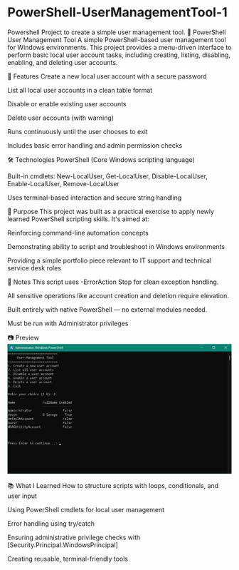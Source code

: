 # PowerShell-UserManagementTool-1
Powershell Project to create a simple user management tool.
💼 PowerShell User Management Tool
A simple PowerShell-based user management tool for Windows environments. This project provides a menu-driven interface to perform basic local user account tasks, including creating, listing, disabling, enabling, and deleting user accounts.

📌 Features
Create a new local user account with a secure password

List all local user accounts in a clean table format

Disable or enable existing user accounts

Delete user accounts (with warning)

Runs continuously until the user chooses to exit

Includes basic error handling and admin permission checks

🛠 Technologies
PowerShell (Core Windows scripting language)

Built-in cmdlets: New-LocalUser, Get-LocalUser, Disable-LocalUser, Enable-LocalUser, Remove-LocalUser

Uses terminal-based interaction and secure string handling

🎯 Purpose
This project was built as a practical exercise to apply newly learned PowerShell scripting skills. It's aimed at:

Reinforcing command-line automation concepts

Demonstrating ability to script and troubleshoot in Windows environments

Providing a simple portfolio piece relevant to IT support and technical service desk roles


🧠 Notes
This script uses -ErrorAction Stop for clean exception handling.

All sensitive operations like account creation and deletion require elevation.

Built entirely with native PowerShell — no external modules needed.

Must be run with Administrator privileges

📷 Preview
![alt text](image.png)

📚 What I Learned
How to structure scripts with loops, conditionals, and user input

Using PowerShell cmdlets for local user management

Error handling using try/catch

Ensuring administrative privilege checks with [Security.Principal.WindowsPrincipal]

Creating reusable, terminal-friendly tools

